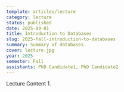 ```yaml
---
template: articles/lecture
category: lecture
status: published
date: 2025-09-01
title: Introduction to Databases
slug: 2025-fall-introduction-to-databases
summary: Summary of databases.
cover: lecture.jpg
year: 2025
semester: Fall
assistants: PhD Candidate1, PhD Candidate2
---
```


Lecture Content 1.
